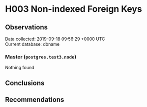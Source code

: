 # H003 Non-indexed Foreign Keys #

## Observations ##
Data collected: 2019-09-18 09:56:29 +0000 UTC  
Current database: dbname  


### Master (`postgres.test3.node`) ###



Nothing found



## Conclusions ##


## Recommendations ##


